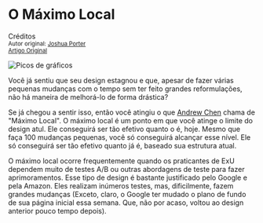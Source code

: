 O Máximo Local
==============
Créditos<br/>
<small>Autor original: [Joshua Porter](http://52weeksofux.com/)<br/>[Artigo Original](http://52weeksofux.com/post/694598769/the-local-maximum)</small>

![Picos de gráficos](http://media.tumblr.com/tumblr_l3yuhnAPpJ1qz8ohs.gif "Picos de gráficos")

Você já sentiu que seu design estagnou e que, apesar de fazer várias pequenas mudanças com o tempo sem ter feito grandes reformulações, não há maneira de melhorá-lo de forma drástica?

Se já chegou a sentir isso, então você atingiu o que [Andrew Chen](http://andrewchenblog.com/) chama de "Máximo Local". O máximo local é um ponto em que você atinge o limite do design atul. Ele conseguirá ser tão efetivo quanto o é, hoje. Mesmo que faça 100 mudanças pequenas, você só conseguirá alcançar esse nível. Ele só conseguirá ser tão efetivo quanto já é, baseado sua estrutura atual.

O máximo local ocorre frequentemente quando os praticantes de ExU dependem muito de testes A/B ou outras abordagens de teste para fazer aprimoramentos. Esse tipo de design é bastante justificado pelo Google e pela Amazon. Eles realizam inúmeros testes, mas, dificilmente, fazem grandes mudanças (Exceto, claro, o Google ter mudado o plano de fundo de sua página inicial essa semana. Que, não por acaso, voltou ao design anterior pouco tempo depois).